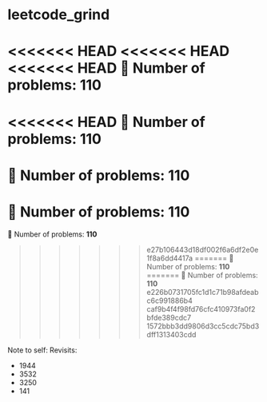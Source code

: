 ﻿# leetcode_grind
<<<<<<< HEAD
<<<<<<< HEAD
<<<<<<< HEAD
🧮 Number of problems: **110**
=======
<<<<<<< HEAD
🧮 Number of problems: **110**
=======
🧮 Number of problems: **110**
=======
🧮 Number of problems: **110**
=======
🧮 Number of problems: **110**
>>>>>>> e27b106443d18df002f6a6df2e0e1f8a6dd4417a
=======
🧮 Number of problems: **110**
=======
🧮 Number of problems: **110**
>>>>>>> e226b0731705fc1d1c71b98afdeabc6c991886b4
>>>>>>> caf9b4f4f98fd76cfc410973fa0f2bfde389cdc7
>>>>>>> 1572bbb3dd9806d3cc5cdc75bd3dff1313403cdd

Note to self:
Revisits:
- 1944
- 3532
- 3250
- 141
